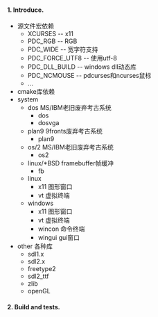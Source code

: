 #### 1. Introduce.
- 源文件宏依赖
  - XCURSES -- x11
  - PDC_RGB -- RGB
  - PDC_WIDE -- 宽字符支持
  - PDC_FORCE_UTF8 -- 使用utf-8
  - PDC_DLL_BUILD -- windows dll动态库
  - PDC_NCMOUSE -- pdcurses和ncurses鼠标
  - ...
- cmake库依赖
- system
  - dos MS/IBM老旧废弃考古系统
    - dos
    - dosvga
  - plan9 9fronts废弃考古系统
    - plan9
  - os/2 MS/IBM老旧废弃考古系统
    - os2
  - linux/*BSD framebuffer帧缓冲
    - fb
  - linux
    - x11 图形窗口
    - vt  虚拟终端
  - windows
    - x11 图形窗口
    - vt  虚拟终端
    - wincon 命令终端
    - wingui gui窗口
- other 各种库
  - sdl1.x
  - sdl2.x
  - freetype2
  - sdl2_ttf
  - zlib
  - openGL

#### 2. Build and tests.